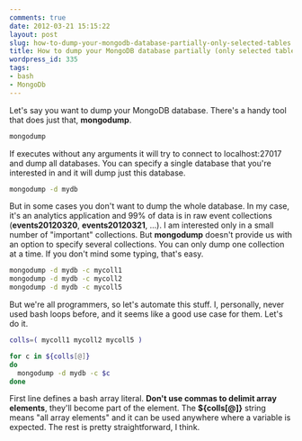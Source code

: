 ```yaml
---
comments: true
date: 2012-03-21 15:15:22
layout: post
slug: how-to-dump-your-mongodb-database-partially-only-selected-tables
title: How to dump your MongoDB database partially (only selected tables)
wordpress_id: 335
tags:
- bash
- MongoDb
---
```


Let's say you want to dump your MongoDB database. There's a handy tool that does just that, **mongodump**.

``` bash
mongodump
```

If executes without any arguments it will try to connect to localhost:27017 and dump all databases. You can specify a single database that you're interested in and it will dump just this database.

``` bash
mongodump -d mydb
```

But in some cases you don't want to dump the whole database. In my case, it's an analytics application and 99% of data is in raw event collections (**events20120320**, **events20120321**, ...). I am interested only in a small number of "important" collections. But **mongodump** doesn't provide us with an option to specify several collections. You can only dump one collection at a time. If you don't mind some typing, that's easy.

``` bash
mongodump -d mydb -c mycoll1
mongodump -d mydb -c mycoll2
mongodump -d mydb -c mycoll5
```

But we're all programmers, so let's automate this stuff. I, personally, never used bash loops before, and it seems like a good use case for them. Let's do it.

``` bash
colls=( mycoll1 mycoll2 mycoll5 )

for c in ${colls[@]}
do
  mongodump -d mydb -c $c
done
```

First line defines a bash array literal. **Don't use commas to delimit array elements**, they'll become part of the element. The **${colls[@]}** string means "all array elements" and it can be used anywhere where a variable is expected. The rest is pretty straightforward, I think.



